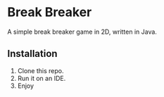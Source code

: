 # Break Breaker
A simple break breaker game in 2D, written in Java.

## Installation
1. Clone this repo.
2. Run it on an IDE.
3. Enjoy
